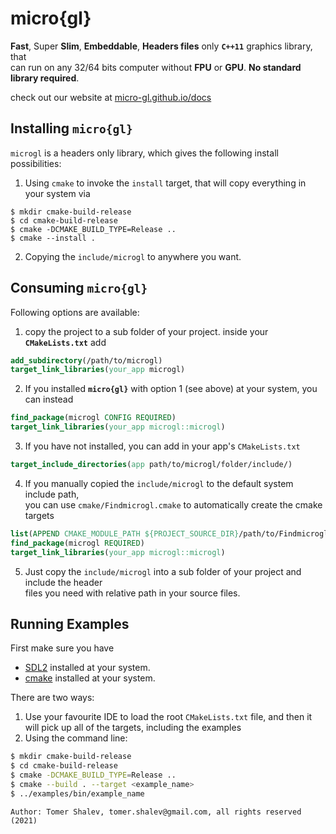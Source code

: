 # micro{gl}
**Fast**, Super **Slim**, **Embeddable**, **Headers files** only **`C++11`** graphics library, that  
can run on any 32/64 bits computer without **FPU** or **GPU**. **No standard library required**.

check out our website at [micro-gl.github.io/docs](https://micro-gl.github.io/docs)

## Installing `micro{gl}`
`microgl` is a headers only library, which gives the following install possibilities:
1. Using `cmake` to invoke the `install` target, that will copy everything in your system via
```
$ mkdir cmake-build-release
$ cd cmake-build-release
$ cmake -DCMAKE_BUILD_TYPE=Release ..
$ cmake --install .
```
2. Copying the `include/microgl` to anywhere you want.

## Consuming `micro{gl}`
Following options are available:
1. copy the project to a sub folder of your project. inside your **`CMakeLists.txt`** add
```cmake
add_subdirectory(/path/to/microgl)
target_link_libraries(your_app microgl)
```
2. If you installed **`micro{gl}`** with option 1 (see above) at your system, you can instead
```cmake
find_package(microgl CONFIG REQUIRED)
target_link_libraries(your_app microgl::microgl)
```
3. If you have not installed, you can add in your app's `CMakeLists.txt`
```cmake
target_include_directories(app path/to/microgl/folder/include/)
```
4. If you manually copied the `include/microgl` to the default system include path,  
you can use `cmake/Findmicrogl.cmake` to automatically create the cmake targets
```cmake
list(APPEND CMAKE_MODULE_PATH ${PROJECT_SOURCE_DIR}/path/to/Findmicrogl/folder)
find_package(microgl REQUIRED)
target_link_libraries(your_app microgl::microgl)
```
5. Just copy the `include/microgl` into a sub folder of your project and include the header  
files you need with relative path in your source files.

## Running Examples
First make sure you have 
 - [SDL2](https://www.libsdl.org/) installed at your system.  
 - [cmake](https://cmake.org/download/) installed at your system.

There are two ways:
1. Use your favourite IDE to load the root `CMakeLists.txt` file, and then it   
   will pick up all of the targets, including the examples
2. Using the command line:
```bash
$ mkdir cmake-build-release
$ cd cmake-build-release
$ cmake -DCMAKE_BUILD_TYPE=Release ..
$ cmake --build . --target <example_name>
$ ../examples/bin/example_name
```

```text
Author: Tomer Shalev, tomer.shalev@gmail.com, all rights reserved (2021)
```